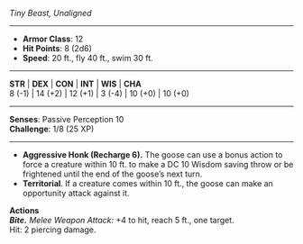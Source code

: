 _Tiny Beast, Unaligned_

---

- **Armor Class**: 12
- **Hit Points**: 8 (2d6)
- **Speed**: 20 ft., fly 40 ft., swim 30 ft.

---

**STR** | **DEX** | **CON** | **INT** | **WIS** | **CHA**  
8 (-1) | 14 (+2) | 12 (+1) | 3 (-4) | 10 (+0) | 10 (+0)

---

**Senses**: Passive Perception 10  
**Challenge**: 1/8 (25 XP)

---

- **Aggressive Honk (Recharge 6).** The goose can use a bonus action to force a creature within 10 ft. to make a DC 10 Wisdom saving throw or be frightened until the end of the goose’s next turn.
- **Territorial**. If a creature comes within 10 ft., the goose can make an opportunity attack against it.

**Actions**  
_**Bite.**_ _Melee Weapon Attack:_ +4 to hit, reach 5 ft., one target.  
Hit: 2 piercing damage.
